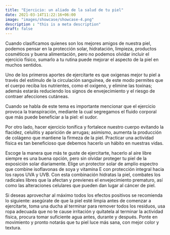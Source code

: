```yaml
---
title: "Ejercicio: un aliado de la salud de tu piel"
date: 2021-03-14T11:22:16+06:00
image: "images/showcase/showcase-4.png"
description : "this is a meta description"
draft: false
---
```


Cuando clasificamos quienes son los mejores amigos de nuestra piel, podemos pensar en la protección solar, hidratación, limpieza, productos cosméticos y buena alimentación, pero no podemos olvidar incluir el ejercicio físico, sumarlo a tu rutina puede mejorar el aspecto de la piel en muchos sentidos.

Uno de los primeros aportes de ejercitarte es que oxigenas mejor tu piel a través del estímulo de la circulación sanguínea, de este modo permites que el cuerpo reciba los nutrientes, como el oxígeno, y elimine las toxinas; además estarás reduciendo los signos de envejecimiento y el riesgo de contraer afecciones cutáneas.

Cuando se habla de este tema es importante mencionar que el ejercicio provoca la transpiración, mediante la cual segregamos el fluido corporal que más puede beneficiar a la piel: el sudor.

Por otro lado, hacer ejercicio tonifica y fortalece nuestro cuerpo evitando la flacidez, celulitis y aparición de arrugas; asimismo, aumenta la producción de colágeno que mantiene la firmeza de la piel. Practicar una actividad física es tan beneficioso que debemos hacerlo un hábito en nuestras vidas.

Escoge la manera que más te guste de ejercitarte, hacerlo al aire libre siempre es una buena opción, pero sin olvidar proteger tu piel de la exposición solar diariamente. Elige un protector solar de amplio espectro que combine isoflavonas de soya y vitamina E con protección integral hacia los rayos UVA y UVB. Con esta combinación hidratas la piel, combates los radicales libres que la afectan y previenes el envejecimiento prematuro, así como las alteraciones celulares que pueden dan lugar al cáncer de piel.

Si deseas aprovechar al máximo todos los efectos positivos se recomienda lo siguiente: asegúrate de que la piel esté limpia antes de comenzar a ejercitarte, toma una ducha al terminar para remover todos los residuos, usa ropa adecuada que no te cause irritación y quítatela al terminar la actividad física, procura tomar suficiente agua antes, durante y después. Ponte en movimiento y pronto notarás que tu piel luce más sana, con mejor color y textura.